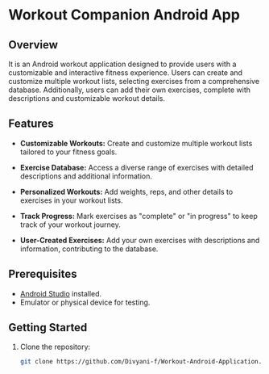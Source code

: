 # Workout Companion Android App


## Overview

It is an Android workout application designed to provide users with a customizable and interactive fitness experience. Users can create and customize multiple workout lists, selecting exercises from a comprehensive database. Additionally, users can add their own exercises, complete with descriptions and customizable workout details.

## Features

- **Customizable Workouts:** Create and customize multiple workout lists tailored to your fitness goals.
  
- **Exercise Database:** Access a diverse range of exercises with detailed descriptions and additional information.

- **Personalized Workouts:** Add weights, reps, and other details to exercises in your workout lists.

- **Track Progress:** Mark exercises as "complete" or "in progress" to keep track of your workout journey.

- **User-Created Exercises:** Add your own exercises with descriptions and information, contributing to the database.


## Prerequisites

- [Android Studio](https://developer.android.com/studio) installed.
- Emulator or physical device for testing.

## Getting Started

1. Clone the repository:
   ```bash
   git clone https://github.com/Divyani-f/Workout-Android-Application.git
